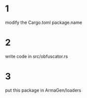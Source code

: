 # 1

modify the Cargo.toml package.name

# 2

write code in src/obfuscator.rs

# 3

put this package in ArmaGen/loaders
